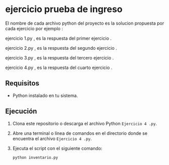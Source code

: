# ejercicio prueba de ingreso

El nombre de cada archivo python  del proyecto es la solucion propuesta por cada ejercicio por ejemplo :

ejercicio 1.py , es la respuesta del primer ejercicio .

ejercicio 2.py , es la respuesta del segundo ejercicio .

ejercicio 3.py , es la respuesta del tercero ejercicio .

ejercicio 4.py , es la respuesta del cuarto ejercicio .


## Requisitos

- Python instalado en tu sistema.

## Ejecución


1. Clona este repositorio o descarga el archivo Python `Ejercicio 4 .py`.

2. Abre una terminal o línea de comandos en el directorio donde se encuentra el archivo `Ejercicio 4 .py`.

3. Ejecuta el script con el siguiente comando:

   ```bash
   python inventario.py
